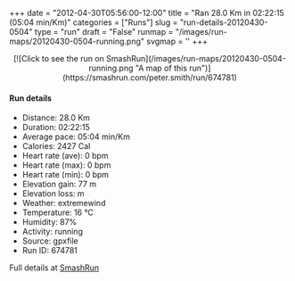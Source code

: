 +++
date = "2012-04-30T05:56:00-12:00"
title = "Ran 28.0 Km in 02:22:15 (05:04 min/Km)"
categories = ["Runs"]
slug = "run-details-20120430-0504"
type = "run"
draft = "False"
runmap = "/images/run-maps/20120430-0504-running.png"
svgmap = '<polyline points="17 61, 18 59, 18 58, 16 57, 12 59, 11 59, 6 57, 5 56, 5 55, 4 50, 4 49, 0 47, 0 41, 1 39, 3 39, 3 39, 3 41, 4 42, 6 44, 11 46, 12 45, 13 42, 17 40, 17 40, 14 43, 14 43, 28 46, 36 49, 44 49, 45 50, 48 53, 52 54, 55 53, 60 52, 63 53, 65 52, 67 51, 65 48, 66 47, 70 47, 72 46, 75 47, 76 49, 77 49, 80 50, 82 49, 87 51, 90 52, 91 52, 94 51, 96 52, 97 52, 100 51, 98 52, 96 52, 94 51, 91 52, 90 52, 87 51, 81 49, 80 50, 77 49, 75 49, 74 47, 72 46, 71 47, 69 48, 65 47, 66 49, 67 51, 66 52, 64 53, 63 53, 62 52, 59 52, 58 53, 52 54, 49 53, 44 49, 36 49, 25 46">'
+++



<!--more-->

<center>
[![Click to see the run on SmashRun](/images/run-maps/20120430-0504-running.png "A map of this run")](https://smashrun.com/peter.smith/run/674781)
</center>

#### Run details

* Distance: 28.0 Km
* Duration: 02:22:15
* Average pace: 05:04 min/Km
* Calories: 2427 Cal
* Heart rate (ave): 0 bpm
* Heart rate (max): 0 bpm
* Heart rate (min): 0 bpm
* Elevation gain: 77 m
* Elevation loss:  m
* Weather: extremewind
* Temperature: 16 &deg;C
* Humidity: 87%
* Activity: running
* Source: gpxfile
* Run ID: 674781

Full details at [SmashRun](https://smashrun.com/peter.smith/run/674781)